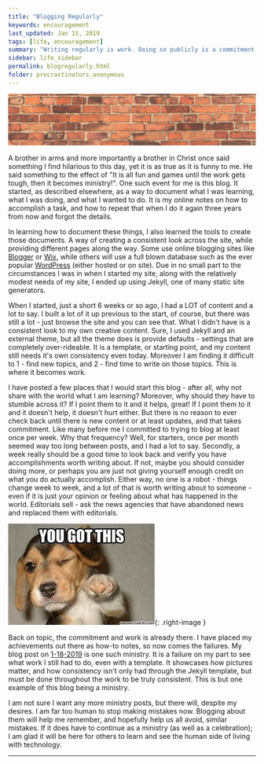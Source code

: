 ```yaml
---
title: "Blogging Regularly"
keywords: encouragement
last_updated: Jan 15, 2019
tags: [life, encouragement]
summary: "Writing regularly is work. Doing so publicly is a commitment. Writing about your achievements is assumed. Writing about your failures, well that is one form of ministry."
sidebar: life_sidebar
permalink: blogregularly.html
folder: procrastinators_anonymous
---
```


![alt text:   BLOGGING Banner][blogreg]

A brother in arms and more importantly a brother in Christ once said something I find hilarious to this day, yet it is as true as it is funny to me. He said something to the effect of "It is all fun and games until the work gets tough, then it becomes ministry!". One such event for me is this blog. It started, as described elsewhere, as a way to document what I was learning, what I was doing, and what I wanted to do. It is my online notes on how to accomplish a task, and how to repeat that when I do it again three years from now and forgot the details.

In learning how to document these things, I also learned the tools to create those documents. A way of creating a consistent look across the site, while providing different pages along the way. Some use online blogging sites like [Blogger](https://www.blogger.com) or [Wix](https://www.wix.com), while others will use a full blown database such as the ever popular [WordPress](https://www.wordpress.com) (either hosted or on site). Due in no small part to the circumstances I was in when I started my site, along with the relatively modest needs of my site, I ended up using Jekyll, one of many static site generators.

When I started, just a short 6 weeks or so ago, I had a LOT of content and a lot to say. I built a lot of it up previous to the start, of course, but there was still a lot - just browse the site and you can see that. What I didn't have is a consistent look to my own creative content. Sure, I used Jekyll and an external theme, but all the theme does is provide defaults - settings that are completely over-rideable. It is a template, or starting point, and my content still needs it's own consistency even today. Moreover I am finding it difficult to 1 - find new topics, and 2 - find time to write on those topics. This is where it becomes work.

I have posted a few places that I would start this blog - after all, why not share with the world what I am learning? Moreover, why should they have to stumble across it? If I point them to it and it helps, great! If I point them to it and it doesn't help, it doesn't hurt either. But there is no reason to ever check back until there is new content or at least updates, and that takes commitment. Like many before me I committed to trying to blog at least once per week. Why that frequency? Well, for starters, once per month seemed way too long between posts, and I had a lot to say. Secondly, a week really should be a good time to look back and verify you have accomplishments worth writing about. If not, maybe you should consider doing more, or perhaps you are just not giving yourself enough credit on what you do actually accomplish. Either way, no one is a robot - things change week to week, and a lot of that is worth writing about to someone - even if it is just your opinion or feeling about what has happened in the world. Editorials sell - ask the news agencies that have abandoned news and replaced them with editorials.

![alt text:  You got this Pup Picture][pup]{: .right-image }

Back on topic, the commitment and work is already there. I have placed my achievements out there as how-to notes, so now comes the failures. My blog post on [1-18-2019](./learnblogging.html) is one such ministry. It is a failure on my part to see what work I still had to do, even with a template. It showcases how pictures matter, and how consistency isn't only had through the Jekyll template, but must be done throughout the work to be truly consistent. This is but one example of this blog being a ministry.

I am not sure I want any more ministry posts, but there will, despite my desires. I am far too human to stop making mistakes now. Blogging about them will help me remember, and hopefully help us all avoid, similar mistakes. If it does have to continue as a ministry (as well as a celebration); I am glad it will be here for others to learn and see the human side of living with technology.

---

[blogreg]:  images/Banners/Bricks.png "BLOGGING Banner"
[pup]:  images/MiscImages/pupgotthis.jfif "You got this Pup Picture"
